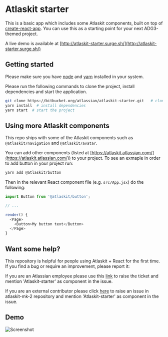 # Atlaskit starter

This is a basic app which includes some Atlaskit components, built on top of [create-react-app](https://github.com/facebookincubator/create-react-app). You can use this as a starting point for your next ADG3-themed project.

A live demo is available at [http://atlaskit-starter.surge.sh/](http://atlaskit-starter.surge.sh/)

## Getting started

Please make sure you have [node](https://nodejs.org/en/download/) and [yarn](https://yarnpkg.com/en/docs/install) installed in your system.

Please run the following commands to clone the project, install dependencies and start the application.

```bash
git clone https://bitbucket.org/atlassian/atlaskit-starter.git   # clone the project
yarn install  # install dependencies
yarn start  # start the project
```

## Using more Atlaskit components

This repo ships with some of the Atlaskit components such as `@atlaskit/navigation` and `@atlaskit/avatar`.

You can add other components (listed at [https://atlaskit.atlassian.com/](https://atlaskit.atlassian.com/)) to your project. To see an exmaple in order to add button in your project run:

```bash
yarn add @atlaskit/button
```

Then in the relevant React component file (e.g. `src/App.jsx`) do the following:

```js
import Button from '@atlaskit/button';

// ...

render() {
  <Page>
    <Button>My button text</Button>
  </Page>
}
```

## Want some help?

This repository is helpful for people using Atlaskit + React for the first time. If you find a bug or require an improvement, please report it:

If you are an Atlassian employee please use this [link](https://ecosystem.atlassian.net/secure/CreateIssue.jspa?pid=24670) to raise the ticket and mention 'Atlaskit-starter' as component in the issue.

If you are an external contributor please click [here](https://bitbucket.org/atlassian/atlaskit-mk-2/issues/new) to raise an issue in atlaskit-mk-2 repository and mention 'Atlaskit-starter' as component in the issue.

## Demo

![Screenshot](https://i.imgur.com/p4N266G.gif)
